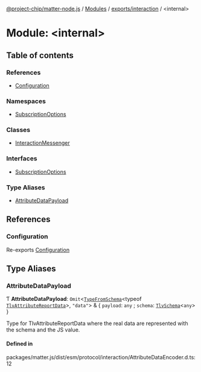 [@project-chip/matter-node.js](../README.md) / [Modules](../modules.md) / [exports/interaction](exports_interaction.md) / \<internal\>

# Module: \<internal\>

## Table of contents

### References

- [Configuration](exports_interaction._internal_.md#configuration)

### Namespaces

- [SubscriptionOptions](exports_interaction._internal_.SubscriptionOptions.md)

### Classes

- [InteractionMessenger](../classes/exports_interaction._internal_.InteractionMessenger.md)

### Interfaces

- [SubscriptionOptions](../interfaces/exports_interaction._internal_.SubscriptionOptions-1.md)

### Type Aliases

- [AttributeDataPayload](exports_interaction._internal_.md#attributedatapayload)

## References

### Configuration

Re-exports [Configuration](../interfaces/exports_interaction._internal_.SubscriptionOptions.Configuration.md)

## Type Aliases

### AttributeDataPayload

Ƭ **AttributeDataPayload**: `Omit`\<[`TypeFromSchema`](exports_tlv.md#typefromschema)\<typeof [`TlvAttributeReportData`](exports_interaction.md#tlvattributereportdata)\>, ``"data"``\> & \{ `payload`: `any` ; `schema`: [`TlvSchema`](../classes/exports_tlv.TlvSchema.md)\<`any`\>  }

Type for TlvAttributeReportData where the real data are represented with the schema and the JS value.

#### Defined in

packages/matter.js/dist/esm/protocol/interaction/AttributeDataEncoder.d.ts:12
